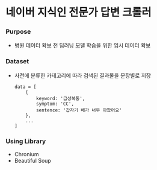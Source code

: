 # 네이버 지식인 전문가 답변 크롤러

### Purpose

* 병원 데이터 확보 전 딥러닝 모델 학습을 위한 임시 데이터 확보

### Dataset

* 사전에 분류한 카테고리에 따라 검색된 결과물을 문장별로 저장

  ```
  data = [
      {
          keyword: '급성복통',
          symptom: 'CC',
          sentence: '갑자기 배가 너무 아팠어요'
      },
      ...
  ]
  ```

  

### Using Library

* Chronium
* Beautiful Soup